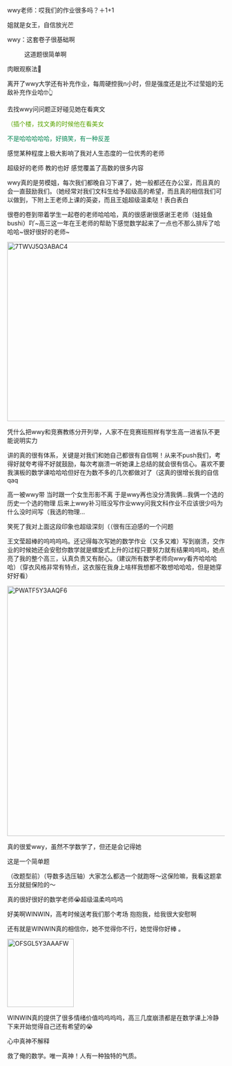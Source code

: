 <p class="MsoNormal"><span class="SpellE"><span lang="EN-US">wwy</span></span>老师：哎我们的作业很多吗？＋<span lang="EN-US">1+1</span></p><p class="MsoNormal">姐就是女王，自信放光芒</p><p class="MsoNormal"><span class="SpellE"><span lang="EN-US">wwy</span></span>：这套卷子<span class="GramE">很</span>基础啊</p><p class="MsoNormal"><span lang="EN-US"><span style="mso-spacerun:yes">         
                </span></span>这道题很简单啊</p><p class="MsoNormal">肉眼观察法<span class="Emoji"><span lang="EN-US">🧐</span></span></p><p class="MsoNormal">离开了<span class="SpellE"><span lang="EN-US">wwy</span></span>大学还有补充作业，每<span class="GramE">周硬控我</span><span lang="EN-US">n</span>小时，但是强度还是<span class="GramE">比不过莹姐的</span>无敌补充作业哈<span class="Emoji"><span lang="EN-US">🤓👆</span></span></p><p class="MsoNormal">去找<span class="SpellE"><span lang="EN-US">wwy</span></span>问问题正好碰见她在<span class="GramE">看爽文</span>
</p><p class="MsoNormal"><span style="color:#58A401">（插个楼，找文勇的时候他在看美女</span></p><p class="MsoNormal"><span style="color:#078654">不是<span class="GramE">哈哈哈哈哈</span>，好搞笑，有一种反差</span></p><p class="MsoNormal">感觉某种程度上极大影响了我对人生态度的一位优秀的老师</p><p class="MsoNormal">超级好的老师 教的也好 感觉覆盖了高数的很多内容</p><p class="MsoNormal"><span class="SpellE"><span lang="EN-US">wwy</span></span>真的是劳模姐，每次我们都晚自习下课了，她一般都还在办公室，而且真的会一直鼓励我们。（她经常对我们文科<span class="GramE">生给予</span>超级高的希望，而且真的相信我们可以做到，下附上王老师上课的英姿，而且王姐超级温柔哒！表白<span class="GramE">表白</span></p><p class="MsoNormal">很卷的卷到带着学生一起卷的老师哈哈<span class="GramE">哈</span>，真的<span class="GramE">很感谢很感谢</span>王老师（娃娃鱼<span class="SpellE"><span lang="EN-US">bushi</span></span>）<span class="GramE">吖</span><span lang="EN-US">~</span>高三这一年在王老师的帮助下感觉数学起来了一点也不那么排斥了哈哈<span class="GramE">哈</span><span lang="EN-US">~</span><span class="GramE">很好很好</span>的老师<span lang="EN-US">~</span></p><p class="MsoNormal"><span lang="EN-US" style="mso-no-proof:yes"><!--[if gte vml 1]><v:shape
 id="Picture_x0020_61" o:spid="_x0000_i1687" type="#_x0000_t75" alt="7TWVJ5Q3ABAC4"
 style='width:415.15pt;height:311.25pt;visibility:visible;mso-wrap-style:square'>
 <v:imagedata src="汤逊湖北路1号回忆录.files/image110.jpg" o:title="7TWVJ5Q3ABAC4"/>
</v:shape><![endif]-->
<?if !vml?><img alt="7TWVJ5Q3ABAC4" height="415" src="汤逊湖北路1号回忆录.files/image111.jpg" v:shapes="Picture_x0020_61" width="554"/>
<?endif?>
</span></p><p class="MsoNormal">凭什么把<span class="SpellE"><span lang="EN-US">wwy</span></span>和竞赛教练分开列举，人家不在竞赛班照样有学生高一进省队不更能说明实力
        </p><p class="MsoNormal">讲的真的很有体系，关键是对我们和她自己都很有自信啊！从来不<span lang="EN-US">push</span>我们，考得好<span class="GramE">就夸考得</span>不好就鼓励，每次考崩溃一听她课上总结的就会很有信心。喜欢不要<span class="GramE">我演板的</span>数学课哈哈<span class="GramE">哈</span>但好在为数不多的几次都<span class="GramE">做对</span>了（这真的<span class="GramE">很增长</span>我的自信<span class="SpellE"><span lang="EN-US">qaq</span></span></p><p class="MsoNormal">高一被<span class="SpellE"><span lang="EN-US">wwy</span></span>带 当时跟一个女生形影不离
            于是<span class="SpellE"><span lang="EN-US">wwy</span></span>再也没分清我俩<span lang="EN-US">…</span>我俩一个选的历史一个选的物理
            后来上<span class="SpellE"><span lang="EN-US">wwy</span></span>补习班没写作业<span class="SpellE"><span lang="EN-US">wwy</span></span>问我文科作业不应该很少吗为什么没时间写（我选的物理<span lang="EN-US">…</span></p><p class="MsoNormal">笑死了我对上面这段印象也超级深刻（（很有压迫感的一个问题</p><p class="MsoNormal"><span style="mso-bidi-font-size:11.0pt">王文<span class="GramE">莹超棒</span>的呜呜<span class="GramE">呜呜</span>。还记得每次写她的数学作业（又多又难）写到崩溃，交作业的时候她还会安慰你数学就是螺旋式上升的过程只要努力就有结果呜呜<span class="GramE">呜</span>，她点亮了我的整个高三，认真负责又有耐心。（建议所有数学老师向<span class="SpellE"><span lang="EN-US">wwy</span></span>看齐哈哈<span class="GramE">哈哈</span>）（穿衣风格非常有特点，这衣服在我身上啥样我想都不敢想哈哈<span class="GramE">哈</span>，但是她穿好好看）</span></p><p class="MsoNormal"><span lang="EN-US" style="mso-no-proof:yes"><!--[if gte vml 1]><v:shape
 id="Picture_x0020_62" o:spid="_x0000_i1686" type="#_x0000_t75" alt="PWATF5Y3AAQF6"
 style='width:415.15pt;height:433.9pt;visibility:visible;mso-wrap-style:square'>
 <v:imagedata src="汤逊湖北路1号回忆录.files/image112.jpg" o:title="PWATF5Y3AAQF6"/>
</v:shape><![endif]-->
<?if !vml?><img alt="PWATF5Y3AAQF6" height="579" src="汤逊湖北路1号回忆录.files/image113.jpg" v:shapes="Picture_x0020_62" width="554"/>
<?endif?>
</span></p><p class="MsoNormal"><span style="mso-bidi-font-size:11.0pt">真的很爱<span class="SpellE"><span lang="EN-US">wwy</span></span>，虽然不学数学了，但还是会记得她</span></p><p class="MsoNormal"><span style="mso-bidi-font-size:11.0pt">这是一个简单题</span></p><p class="MsoNormal"><span style="mso-bidi-font-size:11.0pt">（改题型前）（导数多选压轴）大家怎么都选一个就跑呀～<span class="GramE">这保险嘛</span>，我看<span class="GramE">这题拿五分</span>就<span class="GramE">挺保险</span>的～</span></p><p class="MsoNormal"><span style="mso-bidi-font-size:11.0pt">真的<span class="GramE">很好很好</span>的数学老师</span><span class="Emoji"><span lang="EN-US" style="mso-bidi-font-size:11.0pt">😭</span></span><span style="mso-bidi-font-size:11.0pt">超级温柔呜呜<span class="GramE">呜</span></span></p><p class="MsoNormal"><span style="mso-bidi-font-size:11.0pt">好美啊<span lang="EN-US">WINWIN</span>，高考时候送考我们那个考场
                抱抱我，给我很大安慰啊</span></p><p class="MsoNormal"><span style="mso-bidi-font-size:11.0pt">还有就是<span lang="EN-US">WINWIN</span>真的相信你，她不觉得你不行，她觉得你好棒 。</span></p><p class="MsoNormal"><span lang="EN-US" style="mso-no-proof:yes"><!--[if gte vml 1]><v:shape
 id="Picture_x0020_63" o:spid="_x0000_i1685" type="#_x0000_t75" alt="OFSGL5Y3AAAFW"
 style='width:115.5pt;height:118.5pt;visibility:visible;mso-wrap-style:square'>
 <v:imagedata src="汤逊湖北路1号回忆录.files/image114.jpg" o:title="OFSGL5Y3AAAFW"/>
</v:shape><![endif]-->
<?if !vml?><img alt="OFSGL5Y3AAAFW" height="158" src="汤逊湖北路1号回忆录.files/image114.jpg" v:shapes="Picture_x0020_63" width="154"/>
<?endif?>
</span></p><p class="MsoNormal"><span lang="EN-US" style="mso-bidi-font-size:11.0pt">WINWIN</span><span style="mso-bidi-font-size:11.0pt">真的提供了很多情绪价值呜呜<span class="GramE">呜呜</span>，高三几度崩溃都是在数学课上冷静下来开始觉得自己还有希望的</span><span class="Emoji"><span lang="EN-US" style="mso-bidi-font-size:11.0pt">😭</span></span></p><p class="MsoNormal"><span style="mso-bidi-font-size:11.0pt">心中真神不解释</span></p><p class="MsoNormal"><span style="mso-bidi-font-size:11.0pt">救了俺的数学。唯一真神！人有一种独特的气质。</span></p><p class="MsoNormal"><span lang="EN-US">
<o:p> </o:p>
</span></p>